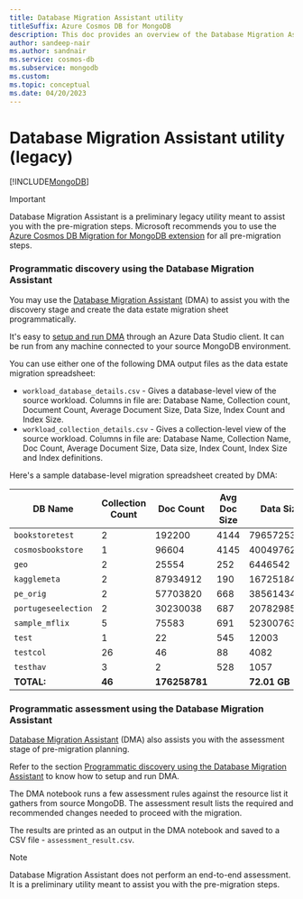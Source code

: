 ```yaml
---
title: Database Migration Assistant utility
titleSuffix: Azure Cosmos DB for MongoDB
description: This doc provides an overview of the Database Migration Assistant legacy utility.
author: sandeep-nair
ms.author: sandnair
ms.service: cosmos-db
ms.subservice: mongodb
ms.custom: 
ms.topic: conceptual
ms.date: 04/20/2023
---
```


# Database Migration Assistant utility (legacy)

[!INCLUDE[MongoDB](../includes/appliesto-mongodb.md)]

> [!IMPORTANT]  
> Database Migration Assistant is a preliminary legacy utility meant to assist you with the pre-migration steps. Microsoft recommends you to use the [Azure Cosmos DB Migration for MongoDB extension](/azure-data-studio/extensions/database-migration-for-mongo-extension) for all pre-migration steps.

### Programmatic discovery using the Database Migration Assistant

You may use the [Database Migration Assistant](https://github.com/AzureCosmosDB/Cosmos-DB-Migration-Assistant-for-API-for-MongoDB) (DMA) to assist you with the discovery stage and create the data estate migration sheet programmatically.

It's easy to [setup and run DMA](https://github.com/AzureCosmosDB/Cosmos-DB-Migration-Assistant-for-API-for-MongoDB#how-to-run-the-dma) through an Azure Data Studio client. It can be run from any machine connected to your source MongoDB environment.

You can use either one of the following DMA output files as the data estate migration spreadsheet:

* `workload_database_details.csv` - Gives a database-level view of the source workload. Columns in file are: Database Name, Collection count, Document Count, Average Document Size, Data Size, Index Count and Index Size.
* `workload_collection_details.csv` - Gives a collection-level view of the source workload. Columns in file are: Database Name, Collection Name, Doc Count, Average Document Size, Data size, Index Count, Index Size and Index definitions.

Here's a sample database-level migration spreadsheet created by DMA:

| DB Name | Collection Count | Doc Count | Avg Doc Size | Data Size | Index Count | Index Size |
| --- | --- | --- | --- | --- | --- | --- |
| `bookstoretest` | 2 | 192200 | 4144 | 796572532 | 7 | 260636672 |
| `cosmosbookstore` | 1 | 96604 | 4145 | 400497620 | 1 | 1814528 |
| `geo` | 2 | 25554 | 252 | 6446542 | 2 | 266240 |
| `kagglemeta` | 2 | 87934912 | 190 | 16725184704 | 2 | 891363328 |
| `pe_orig` | 2 | 57703820 | 668 | 38561434711 | 2 | 861605888 |
| `portugeseelection` | 2 | 30230038 | 687 | 20782985862 | 1 | 450932736 |
| `sample_mflix` | 5 | 75583 | 691 | 52300763 | 5 | 798720 |
| `test` | 1 | 22 | 545 | 12003 | 0 | 0 |
| `testcol` | 26 | 46 | 88 | 4082 | 32 | 589824 |
| `testhav` | 3 | 2 | 528 | 1057 | 3 | 36864 |
| **TOTAL:** | **46** | **176258781** | | **72.01 GB** | | **2.3 GB** |

### Programmatic assessment using the Database Migration Assistant

[Database Migration Assistant](https://github.com/AzureCosmosDB/Cosmos-DB-Migration-Assistant-for-API-for-MongoDB) (DMA) also assists you with the assessment stage of pre-migration planning.

Refer to the section [Programmatic discovery using the Database Migration Assistant](#programmatic-discovery-using-the-database-migration-assistant) to know how to setup and run DMA.

The DMA notebook runs a few assessment rules against the resource list it gathers from source MongoDB. The assessment result lists the required and recommended changes needed to proceed with the migration.

The results are printed as an output in the DMA notebook and saved to a CSV file - `assessment_result.csv`.

> [!NOTE]
> Database Migration Assistant does not perform an end-to-end assessment. It is a preliminary utility meant to assist you with the pre-migration steps.

